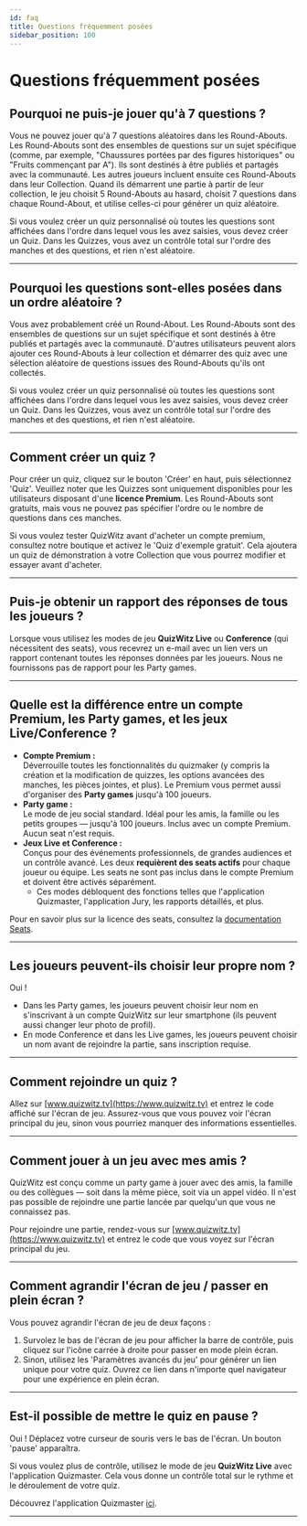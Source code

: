 ```yaml
---
id: faq
title: Questions fréquemment posées
sidebar_position: 100
---
```


# Questions fréquemment posées

## Pourquoi ne puis-je jouer qu'à 7 questions ?

Vous ne pouvez jouer qu'à 7 questions aléatoires dans les Round-Abouts. Les Round-Abouts sont des ensembles de questions sur un sujet spécifique (comme, par exemple, "Chaussures portées par des figures historiques" ou "Fruits commençant par A"). Ils sont destinés à être publiés et partagés avec la communauté. Les autres joueurs incluent ensuite ces Round-Abouts dans leur Collection. Quand ils démarrent une partie à partir de leur collection, le jeu choisit 5 Round-Abouts au hasard, choisit 7 questions dans chaque Round-About, et utilise celles-ci pour générer un quiz aléatoire.

Si vous voulez créer un quiz personnalisé où toutes les questions sont affichées dans l'ordre dans lequel vous les avez saisies, vous devez créer un Quiz. Dans les Quizzes, vous avez un contrôle total sur l'ordre des manches et des questions, et rien n'est aléatoire.

---

## Pourquoi les questions sont-elles posées dans un ordre aléatoire ?

Vous avez probablement créé un Round-About. Les Round-Abouts sont des ensembles de questions sur un sujet spécifique et sont destinés à être publiés et partagés avec la communauté. D'autres utilisateurs peuvent alors ajouter ces Round-Abouts à leur collection et démarrer des quiz avec une sélection aléatoire de questions issues des Round-Abouts qu'ils ont collectés.

Si vous voulez créer un quiz personnalisé où toutes les questions sont affichées dans l'ordre dans lequel vous les avez saisies, vous devez créer un Quiz. Dans les Quizzes, vous avez un contrôle total sur l'ordre des manches et des questions, et rien n'est aléatoire.

---

## Comment créer un quiz ?

Pour créer un quiz, cliquez sur le bouton 'Créer' en haut, puis sélectionnez 'Quiz'. Veuillez noter que les Quizzes sont uniquement disponibles pour les utilisateurs disposant d'une **licence Premium**. Les Round-Abouts sont gratuits, mais vous ne pouvez pas spécifier l'ordre ou le nombre de questions dans ces manches.

Si vous voulez tester QuizWitz avant d'acheter un compte premium, consultez notre boutique et activez le 'Quiz d'exemple gratuit'. Cela ajoutera un quiz de démonstration à votre Collection que vous pourrez modifier et essayer avant d'acheter.

---

## Puis-je obtenir un rapport des réponses de tous les joueurs ?

Lorsque vous utilisez les modes de jeu **QuizWitz Live** ou **Conference** (qui nécessitent des seats), vous recevrez un e-mail avec un lien vers un rapport contenant toutes les réponses données par les joueurs. Nous ne fournissons pas de rapport pour les Party games.

---

## Quelle est la différence entre un compte Premium, les Party games, et les jeux Live/Conference ?

- **Compte Premium :**\
  Déverrouille toutes les fonctionnalités du quizmaker (y compris la création et la modification de quizzes, les options avancées des manches, les pièces jointes, et plus). Le Premium vous permet aussi d'organiser des **Party games** jusqu'à 100 joueurs.
- **Party game :**\
  Le mode de jeu social standard. Idéal pour les amis, la famille ou les petits groupes — jusqu'à 100 joueurs. Inclus avec un compte Premium. Aucun seat n'est requis.
- **Jeux Live et Conference :**\
  Conçus pour des événements professionnels, de grandes audiences et un contrôle avancé. Les deux **requièrent des seats actifs** pour chaque joueur ou équipe. Les seats ne sont pas inclus dans le compte Premium et doivent être activés séparément.
  - Ces modes débloquent des fonctions telles que l'application Quizmaster, l'application Jury, les rapports détaillés, et plus.

Pour en savoir plus sur la licence des seats, consultez la [documentation Seats](quizmaster/005-seats.md).

---

## Les joueurs peuvent-ils choisir leur propre nom ?

Oui !

- Dans les Party games, les joueurs peuvent choisir leur nom en s'inscrivant à un compte QuizWitz sur leur smartphone (ils peuvent aussi changer leur photo de profil).
- En mode Conference et dans les Live games, les joueurs peuvent choisir un nom avant de rejoindre la partie, sans inscription requise.

---

## Comment rejoindre un quiz ?

Allez sur [www.quizwitz.tv](https://www.quizwitz.tv) et entrez le code affiché sur l'écran de jeu. Assurez-vous que vous pouvez voir l'écran principal du jeu, sinon vous pourriez manquer des informations essentielles.

---

## Comment jouer à un jeu avec mes amis ?

QuizWitz est conçu comme un party game à jouer avec des amis, la famille ou des collègues — soit dans la même pièce, soit via un appel vidéo. Il n'est pas possible de rejoindre une partie lancée par quelqu'un que vous ne connaissez pas.

Pour rejoindre une partie, rendez-vous sur [www.quizwitz.tv](https://www.quizwitz.tv) et entrez le code que vous voyez sur l'écran principal du jeu.

---

## Comment agrandir l'écran de jeu / passer en plein écran ?

Vous pouvez agrandir l'écran de jeu de deux façons :

1. Survolez le bas de l'écran de jeu pour afficher la barre de contrôle, puis cliquez sur l'icône carrée à droite pour passer en mode plein écran.
2. Sinon, utilisez les 'Paramètres avancés du jeu' pour générer un lien unique pour votre quiz. Ouvrez ce lien dans n'importe quel navigateur pour une expérience en plein écran.

---

## Est-il possible de mettre le quiz en pause ?

Oui ! Déplacez votre curseur de souris vers le bas de l'écran. Un bouton 'pause' apparaîtra.

Si vous voulez plus de contrôle, utilisez le mode de jeu **QuizWitz Live** avec l'application Quizmaster. Cela vous donne un contrôle total sur le rythme et le déroulement de votre quiz.

Découvrez l'application Quizmaster [ici](quizmaster/001-introduction.md).

---
